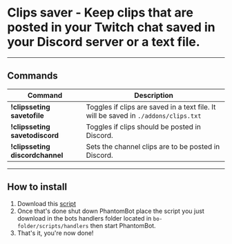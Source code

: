 # Clips saver - Keep clips that are posted in your Twitch chat saved in your Discord server or a text file.


--------------

## Commands

Command | Description
------------ | -------------
**!clipsseting savetofile** | Toggles if clips are saved in a text file. It will be saved in `./addons/clips.txt`
**!clipsseting savetodiscord** | Toggles if clips should be posted in Discord.
**!clipsseting discordchannel** | Sets the channel clips are to be posted in Discord.

--------------

## How to install
1. Download this [script](https://minhaskamal.github.io/DownGit/#/home?url=https:%2F%2Fgithub.com%2FPhantomBot%2Fcustom-modules%2Ftree%2Fmaster%2FClipsSaver%2FclipsHandler.js)
2. Once that's done shut down PhantomBot place the script you just download in the bots handlers folder located in `bo-folder/scripts/handlers` then start PhantomBot.
3. That's it, you're now done!